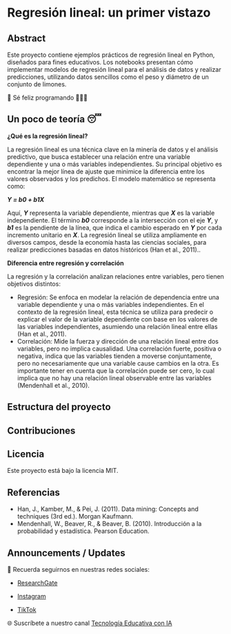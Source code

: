 # Regresión lineal: un primer vistazo

## Abstract
Este proyecto contiene ejemplos prácticos de regresión lineal en Python, diseñados para fines educativos. Los notebooks presentan cómo implementar modelos de regresión lineal para el análisis de datos y realizar predicciones, utilizando datos sencillos como el peso y diámetro de un conjunto de limones.

🎉 Sé feliz programando 👨🏽‍💻

## Un poco de teoría 😴

**¿Qué es la regresión lineal?**

La regresión lineal es una técnica clave en la minería de datos y el análisis predictivo, que busca establecer una relación entre una variable dependiente y una o más variables independientes. Su principal objetivo es encontrar la mejor línea de ajuste que minimice la diferencia entre los valores observados y los predichos. El modelo matemático se representa como:

**_Y = b0 + b1X_**

Aquí, **_Y_** representa la variable dependiente, mientras que **_X_** es la variable independiente. El término **_b0_** corresponde a la intersección con el eje **_Y_**, y **_b1_** es la pendiente de la línea, que indica el cambio esperado en **_Y_** por cada incremento unitario en **_X_**. La regresión lineal se utiliza ampliamente en diversos campos, desde la economía hasta las ciencias sociales, para realizar predicciones basadas en datos históricos (Han et al., 2011)..

**Diferencia entre regresión y correlación**

La regresión y la correlación analizan relaciones entre variables, pero tienen objetivos distintos:

- Regresión: Se enfoca en modelar la relación de dependencia entre una variable dependiente y una o más variables independientes. En el contexto de la regresión lineal, esta técnica se utiliza para predecir o explicar el valor de la variable dependiente con base en los valores de las variables independientes, asumiendo una relación lineal entre ellas​ (Han et al., 2011).
- Correlación: Mide la fuerza y dirección de una relación lineal entre dos variables, pero no implica causalidad. Una correlación fuerte, positiva o negativa, indica que las variables tienden a moverse conjuntamente, pero no necesariamente que una variable cause cambios en la otra. Es importante tener en cuenta que la correlación puede ser cero, lo cual implica que no hay una relación lineal observable entre las variables​ (Mendenhall et al., 2010).

## Estructura del proyecto

## Contribuciones

## Licencia
Este proyecto está bajo la licencia MIT.

## Referencias
- Han, J., Kamber, M., & Pei, J. (2011). Data mining: Concepts and techniques (3rd ed.). Morgan Kaufmann.
- Mendenhall, W., Beaver, R., & Beaver, B. (2010). Introducción a la probabilidad y estadística. Pearson Education.

## Announcements / Updates

📢 Recuerda seguirnos en nuestras redes sociales:

- [ResearchGate](https://www.researchgate.net/profile/Roberto-Melendez-Armenta-2) 

- [Instagram](https://www.instagram.com/angeluxarmenta/)

- [TikTok](https://www.tiktok.com/@angeluxarmenta)

🌐 Suscríbete a nuestro canal [Tecnología Educativa con IA](https://www.youtube.com/@educar-ia)

